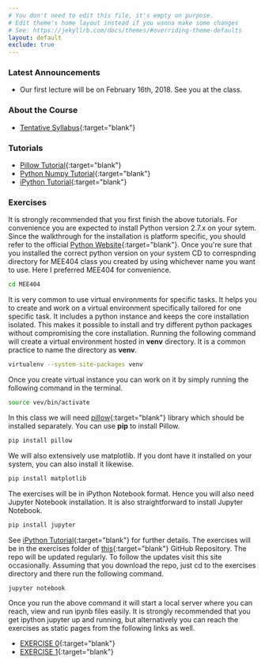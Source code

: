 ```yaml
---
# You don't need to edit this file, it's empty on purpose.
# Edit theme's home layout instead if you wanna make some changes
# See: https://jekyllrb.com/docs/themes/#overriding-theme-defaults
layout: default
exclude: true
---
```

### Latest Announcements
- Our first lecture will be on February 16th, 2018. See you at the class.

### About the Course
- [Tentative Syllabus](syllabus/){:target="blank"}

### Tutorials
- [Pillow Tutorial](/tutorials/pillow-tutorial/){:target="blank"}
- [Python Numpy Tutorial](/tutorials/python-numpy-tutorial/){:target="blank"}
- [iPython Tutorial](/tutorials/ipython-tutorial/){:target="blank"}

###  Exercises

It is strongly recommended that you first finish the above tutorials. For convenience you are expected to install Python version 2.7.x on your sytem. Since the walkthrough for the installation is platform specific, you should refer to the official [Python Website](https://www.python.org){:target="blank"}. Once you're sure that you installed the correct python version on your system CD to correspnding directory for MEE404 class you created by using whichever name you want to use. Here I preferred MEE404 for convenience.
```sh
cd MEE404
```
It is very common to use virtual environments for specific tasks. It helps you to create and work on a virtual environment specifically tailored for one specific task. It includes a python instance and keeps the core installation isolated. This makes it possible to install and try different python packages without compromising the core installation. Running the following command will create a virtual environment hosted in **venv** directory. It is a common practice to name the directory as **venv**.

```sh
virtualenv --system-site-packages venv
```
Once you create virtual instance you can work on it by simply running the following command in the terminal.
```sh
source vev/bin/activate
```
In this class we will need [pillow](https://pillow.readthedocs.io/en/latest/installation.html){:target="blank"} library which should be installed separately. You can use **pip** to install Pillow.
```sh
pip install pillow
```
We will also extensively use matplotlib. If you dont have it installed on your system, you can also install it likewise.
```sh
pip install matplotlib
```
The exercises will be in iPython Notebook format. Hence you will also need Jupyter Notebook installation. It is also straightforward to install Jupyter Notebook.
```sh
pip install jupyter
```
See [iPython Tutorial](/tutorials/ipython-tutorial/){:target="blank"} for further details. The exercises will be in the exercises folder of [this](https://github.com/mee404/mee404.github.io){:target="blank"}  GitHub Repository. The repo will be updated regularly. To follow the updates visit this site occasionally. Assuming that you download the repo, just cd to the exercises directory and there run the following command.
```sh
jupyter notebook
```
Once you run the above command it will start a local server where you can reach, view and run ipynb files easily. It is strongly recommended that you get ipython jupyter up and running, but alternatively you can reach the exercises as static pages from the following links as well.

- [EXERCISE 0](/exercises/exercise00){:target="blank"} 
- [EXERCISE 1](/exercises/exercise01){:target="blank"} 

